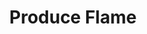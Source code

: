 ---
title: "Produce Flame"
index:
  - produce-flame
permalink: /spells/produce-flame/
tags:
  - Spell
  - Cantrip
  - Conjuration
  - Damage
  - Fire
available_for:
  - Druid
level: "Cantrip"
school: "Conjuration"
comp:
  - V
  - S
duration: "10 Minutes"
attack: "Ranged"
effect: "Fire"
description: |
  A flickering flame appears in your hand. The flame remains there for the duration and harms neither you nor your equipment. The flame sheds bright light in a 10-foot radius and dim light for an additional 10 feet. The spell ends if you dismiss it as an action or if you cast it again.

  You can also attack with the flame, although doing so ends the spell. When you cast this spell, or as an action on a later turn, you can hurl the flame at a creature within 30 feet of you. Make a ranged spell attack. On a hit, the target takes 1d8 fire damage.

  This spell's damage increases by 1d8 when you reach 5th level (2d8), 11th level (3d8), and 17th level (4d8).
excerpt: "A flickering flame appears in your hand."
source: "Basic Rules"
---